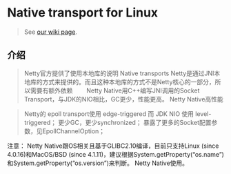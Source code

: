 # Native transport for Linux

> See [our wiki page](http://netty.io/wiki/native-transports.html).

## 介绍
> Netty官方提供了使用本地库的说明 Native transports
  Netty是通过JNI本地库的方式来提供的。而且这种本地库的方式不是Netty核心的一部分，所以需要有额外依赖
　　Netty Native用C++编写JNI调用的Socket Transport，与JDK的NIO相比，GC更少，性能更高。
Netty Native高性能

> Netty的 epoll transport使用 edge-triggered 而 JDK NIO 使用 level-triggered；
> 更少GC，更少synchronized；
> 暴露了更多的Socket配置参数，见EpollChannelOption；

注意： Netty Native跟OS相关且基于GLIBC2.10编译，目前只支持Linux (since 4.0.16)和MacOS/BSD (since 4.1.11)，建议根据System.getProperty(“os.name”)和System.getProperty(“os.version”)来判断。
Netty Native使用。

